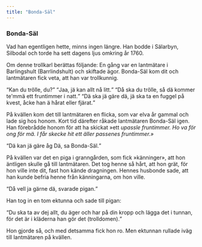 ```yaml
---
title: "Bonda-Säl"
---
```

<h3>Bonda-Säl</h3>
<p>
  Vad han egentligen hette, minns ingen längre. Han bodde i Sälarbyn, Silbodal och torde ha sett dagens ljus omkring år 1760.
</p>
<p>
  Om denne trollkarl berättas följande: En gång var en lantmätare
  i Barlingshult (Barrlindshult) och skiftade ägor. Bonda-Säl kom
  dit och lantmätaren fick veta, att han var trollkunnig.
</p>
<q>Kan du trôlle, du?</q>
<q>Jaa, jä kan allt nå litt.</q>
<q>Då ska du trôlle, så dä kommer te'mmä ett fruntimmer i natt.</q>
<q>Dä ska jä gäre dä, jä ska ta en fuggel på kvest, åcke han
ä hårat eller fjärat.</q>
<p>
  På kvällen kom det till lantmätaren en flicka, som var elva år gammal och lade sig hos honom. Kort tid därefter råkade lantmätaren Bonda-Säl igen. Han förebrådde honom för att ha skickat »ett <dfn title="opassande">upassle fruntimmer. Ho va för ong för mä. I får skecke
  hit ett äller passenes fruntimmer.»
</p>
<q>Dä kan jä gäre åg Dä, sa Bonda-Säl.</q>
<p>
  På kvällen var det en piga i granngården, som fick »känninger», att hon äntligen skulle gå till lantmätaren. Det tog henne så hårt, att hon grät, för hon ville inte dit, fast hon kände dragningen. Hennes husbonde sade, att han kunde befria henne från känningarna, om hon ville.
</p>
<q>Då vell ja gärne dä, svarade pigan.</q>
<p>Han tog in en tom ektunna och sade till pigan:</p>
<q>Du ska ta av dej allt, du äger och har på din kropp och
lägga det i tunnan, för det är i kläderna han gör det (trolldomen).</q>
<p>
  Hon gjorde så, och med detsamma fick hon ro. Men ektunnan rullade iväg till lantmätaren på kvällen.
</p>